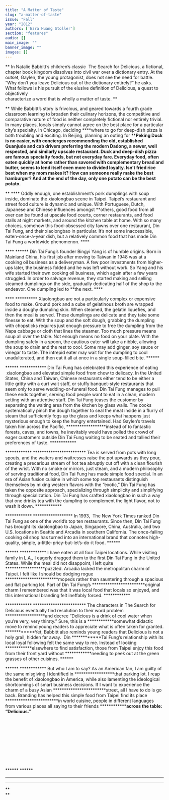 ```yaml
---
title: "A Matter of Taste"
slug: "a-matter-of-taste"
issue: "Fall"
year: "2012"
authors: ['Ezra Huang Stoller']
section: "features"
audio: []
main_image: ""
banner_image: ""
images: []
---
```

**  In Natalie Babbitt’s children’s classic  The Search for Delicious, a fictional, chapter book kingdom dissolves into civil war over a dictionary entry. At the outset, Gaylen, the young protagonist, does not see the need for battle. “Why don’t you leave Delicious out of the dictionary entirely?” he asks. What follows is his pursuit of the elusive definition of Delicious, a quest to objectively   
characterize a word that is wholly a matter of taste. **

**  While Babbitt’s story is frivolous, and geared towards a fourth grade classroom learning to broaden their culinary horizons, the competitive and comparative nature of food is neither completely fictional nor entirely trivial. In many places, locals simply cannot agree on the best place for a particular city’s specialty. In Chicago, deciding ****where to go for deep-dish pizza is both troubling and exciting. In Beijing, planning an outing for ****Peking Duck is no easier, with concierges recommending the old, established Quanjude and cab drivers preferring the modern Dadong, a newer, well respected, and similarly upscale restaurant. Duck and deep-dish pizza are famous specialty foods, but not everyday fare. Everyday food, often eaten quickly at home rather than savored with complementary bread and butter, seems to lend itself even more to divided loyalty. Isn’t fried rice best when my mom makes it? How can someone really make the best hamburger? And at the end of the day, only one potato can be the best potato.**

** ****  Oddly enough, one establishment’s pork dumplings with soup inside, dominate the xiaolongbao scene in Taipei. Taipei’s restaurant and street food culture is dynamic and unique. With Portuguese, Dutch, Japanese and Chinese influences amongst **others, good food from all over can be found at upscale food courts, corner restaurants, and food stalls at night markets, and around the kitchen table at home. With so many choices, somehow this food-obsessed city fawns over one restaurant, Din Tai Fung, and their xiaolongbao in particular. It’s not some inaccessible, eaten-once-a-year dish, but a relatively common food that has made Din Tai Fung a worldwide phenomenon. ****

**** ******  Din Tai Fung’s founder Bingyi Yang is of humble origins. Born in Mainland China, his first job after moving to Taiwan in 1948 was at a cooking oil business as a deliveryman. A few poor investments from higher-ups later, the business folded and he was left without work. So Yang and his wife started their own cooking oil business, which again after a few years struggled. In order to salvage revenue, they started making and selling steamed dumplings on the side, gradually dedicating half of the shop to the endeavor. One dumpling led to **the next. ****

**** **********  Xiaolongbao are not a particularly complex or expensive food to make. Ground pork and a cube of gelatinous broth are wrapped inside a doughy dumpling skin. When steamed, the gelatin liquefies, and then the meal is served. These dumplings are delicate and they take some finesse to eat. With the soup and the soft dough, grabbing the dumpling with chopsticks requires just enough pressure to free the dumpling from the Napa cabbage or cloth that lines the steamer. Too much pressure means soup all over the table. Not enough means no food on your plate. With the dumpling safely in a spoon, the cautious eater will take a nibble, allowing the soup to drain and the rest to cool. Some may add ginger, soy sauce or vinegar to taste. The intrepid eater may wait for the dumpling to cool unadulterated, and then eat it all at once in a single soup-filled bite. ******

****** ************  Din Tai Fung has celebrated this experience of eating  xiaolongbao and elevated simple food from chow to delicacy. In the United States, China and Taiwan, Chinese restaurants either tend to be either a little gritty with a curt wait staff, or stuffy banquet-style restaurants that seem only to serve wedding-or-funeral food. Din Tai Fung manages to pull these ends together, serving food people want to eat in a clean, modern setting with an attentive staff. Din Tai Fung teases the customer by separating the waiting area from the kitchen by glass walls. The cooks systematically pinch the dough together to seal the meat inside in a flurry of steam that sufficiently fogs up the glass and keeps what happens just mysterious enough to keep the hungry entertained. Had Gaylen’s travels taken him across the Pacific, ******************instead of to fantastic forests, caves, and towns, he inevitably would have polled the crowd of eager customers outside Din Tai Fung waiting to be seated and tallied their preferences of taste. ************

************ ************************  Tea is served from pots with long spouts, and the waiters and waitresses raise the pot upwards as they pour, creating a precarious stream of hot tea abruptly cut off with a clean flourish of the wrist. With no smoke or mirrors, just steam, and a modern philosophy of serving traditional food, Din Tai Fung has made simple food special. In an era of Asian fusion cuisine in which some top restaurants distinguish themselves by mixing western flavors with the “exotic,” Din Tai Fung has taken the opposite approach, specializing through simplicity and simplifying through specialization. Din Tai Fung has crafted xiaolongbao in such a way that one drinks tea with the dumpling to complement the light flavor, not to wash it down. ************

************ ******************  In 1993,  The New York Times ranked Din Tai Fung as one of the world’s top ten restaurants. Since then, Din Tai Fung has brought its xiaolongbao to Japan, Singapore, China, Australia, and two U.S. locations in Seattle and Arcadia in southern California. The once-failing cooking oil shop has turned into an international brand that connotes high-quality, simple, a-little-pricy-but-let’s-do-it food. ******

****** ************  I have eaten at all four Taipei locations. While visiting family in L.A., I eagerly dragged them to the first Din Tai Fung in the United States. While the meal did not disappoint, I left quite ******************puzzled. Arcadia lacked the metropolitan charm of Taipei. I felt like I should be dodging rogue ************************mopeds rather than sauntering through a spacious and flat parking lot. Part of Din Tai Fung’s ************************original charm I remembered was that it was local food that locals so enjoyed, and this international branding felt ineffably forced. ************

************ ************************  The characters in The Search for Delicious eventually find resolution to their word problem ******************and decree “Delicious is a drink of cool water when you’re very, very thirsty.” Sure, this is a ************somewhat didactic move to remind young readers to appreciate what is often taken for granted. ************Yet, Babbitt also reminds young readers that Delicious is not a holy grail, hidden far away.  Din ************Tai Fung’s relationship with its local loyal following felt the same way to me. Instead of looking ************elsewhere to find satisfaction, those from Taipei enjoy this food from their front yard without ************needing to peek out at the green grasses of other cuisines. ******

****** ************  But who I am to say? As an American fan, I am guilty of the same misgiving I identified in ******************that parking lot. I reap the benefit of xiaolongbao in America, while also lamenting the ideological shortcomings of smart business decisions. If I want to experience the charm of a busy Asian ************************street, all I have to do is go back. Branding has helped this simple food from Taipei find its place ************************in world cuisine, people in different languages from various places all saying to their friends ************************across the table: “Delicious.”************

 

 

 

 

 

****** ******

******  
******

**  
**

 

 

 

 

